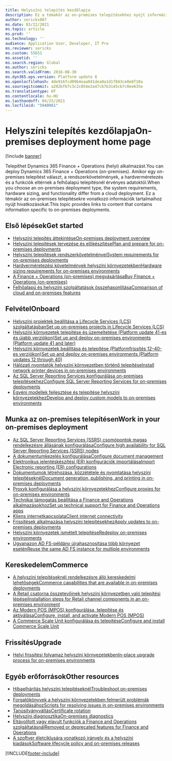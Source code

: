 ```yaml
---
title: Helyszíni telepítés kezdőlapja
description: Ez a témakör az on-premises telepítésekhez nyújt információkat és hivatkozásokat.
author: sericks007
ms.date: 03/22/2021
ms.topic: article
ms.prod: ''
ms.technology: ''
audience: Application User, Developer, IT Pro
ms.reviewer: sericks
ms.custom: 55651
ms.assetid: ''
ms.search.region: Global
ms.author: sericks
ms.search.validFrom: 2016-08-30
ms.dyn365.ops.version: Platform update 8
ms.openlocfilehash: 4de916fcd09b4eaa041dea0a1d1f843ce0e8f10a
ms.sourcegitcommit: a202bf67c3c2c054e2a47cb7b3145cb7c0ee635e
ms.translationtype: HT
ms.contentlocale: hu-HU
ms.lasthandoff: 04/25/2021
ms.locfileid: "5940961"
---
```

# <a name="on-premises-deployment-home-page"></a><span data-ttu-id="5e08a-103">Helyszíni telepítés kezdőlapja</span><span class="sxs-lookup"><span data-stu-id="5e08a-103">On-premises deployment home page</span></span>

[!include [banner](../includes/banner.md)]

<span data-ttu-id="5e08a-104">Telepíthet Dynamics 365 Finance  + Operations (helyi) alkalmazást.</span><span class="sxs-lookup"><span data-stu-id="5e08a-104">You can deploy Dynamics 365 Finance + Operations (on-premises).</span></span> <span data-ttu-id="5e08a-105">Amikor egy on-premises telepítést választ, a rendszerkövetelmények, a hardverméretezés és a funkciók eltérnek a felhőalapú telepítésnél érvényes adatoktól.</span><span class="sxs-lookup"><span data-stu-id="5e08a-105">When you choose an on-premises deployment type, the system requirements, hardware sizing, and functionality differ from a cloud deployment.</span></span> <span data-ttu-id="5e08a-106">Ez a témakör az on-premises telepítésekre vonatkozó információk tartalmaihoz nyújt hivatkozásokat.</span><span class="sxs-lookup"><span data-stu-id="5e08a-106">This topic provides links to content that contains information specific to on-premises deployments.</span></span>

## <a name="get-started"></a><span data-ttu-id="5e08a-107">Első lépések</span><span class="sxs-lookup"><span data-stu-id="5e08a-107">Get started</span></span>
- [<span data-ttu-id="5e08a-108">Helyszíni telepítés áttekintése</span><span class="sxs-lookup"><span data-stu-id="5e08a-108">On-premises deployment overview</span></span>](on-premises-overview.md)
- [<span data-ttu-id="5e08a-109">Helyszíni telepítések tervezése és előkészítése</span><span class="sxs-lookup"><span data-stu-id="5e08a-109">Plan and prepare for on-premises deployments</span></span>](plan-onprem-deployment.md)
- [<span data-ttu-id="5e08a-110">Helyszíni telepítések rendszerkövetelményei</span><span class="sxs-lookup"><span data-stu-id="5e08a-110">System requirements for on-premises deployments</span></span>](../../fin-ops/get-started/system-requirements-on-prem.md)
- [<span data-ttu-id="5e08a-111">Hardverméretezési követelmények helyszíni környezetekben</span><span class="sxs-lookup"><span data-stu-id="5e08a-111">Hardware sizing requirements for on-premises environments</span></span>](../../fin-ops/get-started/hardware-sizing-on-premises-environments.md)
- [<span data-ttu-id="5e08a-112">A Finance + Operations (on-premises) megvásárlása</span><span class="sxs-lookup"><span data-stu-id="5e08a-112">Buy Finance + Operations (on-premises)</span></span>](../../fin-ops/get-started/purchase-on-premises.md)
- [<span data-ttu-id="5e08a-113">Felhőalapú és helyszíni szolgáltatások összehasonlítása</span><span class="sxs-lookup"><span data-stu-id="5e08a-113">Comparison of cloud and on-premises features</span></span>](../../fin-ops/get-started/cloud-prem-comparison.md)

## <a name="onboard"></a><span data-ttu-id="5e08a-114">Felvétel</span><span class="sxs-lookup"><span data-stu-id="5e08a-114">Onboard</span></span>
- [<span data-ttu-id="5e08a-115">Helyszíni projektek beállítása a Lifecycle Services (LCS) szolgáltatásban</span><span class="sxs-lookup"><span data-stu-id="5e08a-115">Set up on-premises projects in Lifecycle Services (LCS)</span></span>](../lifecycle-services/lbd-create-lcs-on-prem-project.md)
- [<span data-ttu-id="5e08a-116">Helyszíni környezetek telepítése és üzemeltetése (Platform update 41-es és újabb verziókon)</span><span class="sxs-lookup"><span data-stu-id="5e08a-116">Set up and deploy on-premises environments (Platform update 41 and later)</span></span>](setup-deploy-on-premises-pu41.md)
- [<span data-ttu-id="5e08a-117">Helyszíni környezetek beállítása és telepítése (Platformfrissítés 12–40-es verziókon)</span><span class="sxs-lookup"><span data-stu-id="5e08a-117">Set up and deploy on-premises environments (Platform updates 12 through 40)</span></span>](setup-deploy-on-premises-pu12.md)
- [<span data-ttu-id="5e08a-118">Hálózati nyomtatók helyszíni környezetben történő telepítése</span><span class="sxs-lookup"><span data-stu-id="5e08a-118">Install network printer devices in on-premises environments</span></span>](../analytics/install-network-printer-onprem.md)
- [<span data-ttu-id="5e08a-119">Az SQL Server Reporting Services konfigurálása on-premises telepítésekhez</span><span class="sxs-lookup"><span data-stu-id="5e08a-119">Configure SQL Server Reporting Services for on-premises deployments</span></span>](../analytics/configure-ssrs-on-premises.md)
- [<span data-ttu-id="5e08a-120">Egyéni modellek fejlesztése és telepítése helyszíni környezetekhez</span><span class="sxs-lookup"><span data-stu-id="5e08a-120">Develop and deploy custom models to on-premises environments</span></span>](develop-deploy-custom-models-on-premises.md)

## <a name="work-in-your-on-premises-deployment"></a><span data-ttu-id="5e08a-121">Munka az on-premises telepítésen</span><span class="sxs-lookup"><span data-stu-id="5e08a-121">Work in your on-premises deployment</span></span>
- [<span data-ttu-id="5e08a-122">Az SQL Server Reporting Services (SSRS) csomópontok magas rendelkezésre állásának konfigurálása</span><span class="sxs-lookup"><span data-stu-id="5e08a-122">Configure high availability for SQL Server Reporting Services (SSRS) nodes</span></span>](onprem-SSRSHA.md)
- [<span data-ttu-id="5e08a-123">A dokumentumkezelés konfigurálása</span><span class="sxs-lookup"><span data-stu-id="5e08a-123">Configure document management</span></span>](../../fin-ops/organization-administration/configure-document-management.md)
- [<span data-ttu-id="5e08a-124">Elektronikus jelentéskészítési (ER) konfigurációk importálása</span><span class="sxs-lookup"><span data-stu-id="5e08a-124">Import Electronic reporting (ER) configurations</span></span>](../analytics/electronic-reporting-import-ger-configurations.md)
- [<span data-ttu-id="5e08a-125">Dokumentumok létrehozása, közzététele és nyomtatása helyszíni telepítéseknél</span><span class="sxs-lookup"><span data-stu-id="5e08a-125">Document generation, publishing, and printing in on-premises deployments</span></span>](../analytics/printing-capabilities-on-premises.md)
- [<span data-ttu-id="5e08a-126">Proxyk konfigurálása a helyszíni környezetekhez</span><span class="sxs-lookup"><span data-stu-id="5e08a-126">Configure proxies for on-premises environments</span></span>](onprem-reverseproxy.md)
- [<span data-ttu-id="5e08a-127">Technikai támogatás beállítása a Finance and Operations alkalmazásokhoz</span><span class="sxs-lookup"><span data-stu-id="5e08a-127">Set up technical support for Finance and Operations apps</span></span>](../lifecycle-services/support-experience.md)
- [<span data-ttu-id="5e08a-128">Kliens internetkapcsolata</span><span class="sxs-lookup"><span data-stu-id="5e08a-128">Client internet connectivity</span></span>](../user-interface/client-disconnected.md)
- [<span data-ttu-id="5e08a-129">Frissítések alkalmazása helyszíni telepítésekhez</span><span class="sxs-lookup"><span data-stu-id="5e08a-129">Apply updates to on-premises deployments</span></span>](apply-updates-on-premises.md)
- [<span data-ttu-id="5e08a-130">Helyszíni környezetek ismételt telepítése</span><span class="sxs-lookup"><span data-stu-id="5e08a-130">Redeploy on-premises environments</span></span>](redeploy-on-prem.md)
- [<span data-ttu-id="5e08a-131">Ugyanazon AD FS-példány újrahasznosítása több környezet esetén</span><span class="sxs-lookup"><span data-stu-id="5e08a-131">Reuse the same AD FS instance for multiple environments</span></span>](onprem-reuseadfs.md)

## <a name="commerce"></a><span data-ttu-id="5e08a-132">Kereskedelem</span><span class="sxs-lookup"><span data-stu-id="5e08a-132">Commerce</span></span>
- [<span data-ttu-id="5e08a-133">A helyszíni telepítéseknél rendelkezésre álló kereskedelmi lehetőségek</span><span class="sxs-lookup"><span data-stu-id="5e08a-133">Commerce capabilities that are available in on-premises deployments</span></span>](../../../commerce/retail-onprem.md)
- [<span data-ttu-id="5e08a-134">A Retail csatorna összetevőinek helyszíni környezetben való telepítési lépései</span><span class="sxs-lookup"><span data-stu-id="5e08a-134">Installation steps for Retail channel components in an on-premises environment</span></span>](deploy-retail-onprem.md)
- [<span data-ttu-id="5e08a-135">Az Modern POS (MPOS) konfigurálása, telepítése és aktiválása</span><span class="sxs-lookup"><span data-stu-id="5e08a-135">Configure, install, and activate Modern POS (MPOS)</span></span>](../../../commerce/retail-modern-pos-device-activation.md)
- [<span data-ttu-id="5e08a-136">A Commerce Scale Unit konfigurálása és telepítése</span><span class="sxs-lookup"><span data-stu-id="5e08a-136">Configure and install Commerce Scale Unit</span></span>](../../../commerce/dev-itpro/retail-store-scale-unit-configuration-installation.md)

## <a name="upgrade"></a><span data-ttu-id="5e08a-137">Frissítés</span><span class="sxs-lookup"><span data-stu-id="5e08a-137">Upgrade</span></span>
- [<span data-ttu-id="5e08a-138">Helyi frissítési folyamaz helyszíni környezetekben</span><span class="sxs-lookup"><span data-stu-id="5e08a-138">In-place upgrade process for on-premises environments</span></span>](../migration-upgrade/on-prem-upgrade.md)

## <a name="other-resources"></a><span data-ttu-id="5e08a-139">Egyéb erőforrások</span><span class="sxs-lookup"><span data-stu-id="5e08a-139">Other resources</span></span>
- [<span data-ttu-id="5e08a-140">Hibaelhárítás helyszíni telepítéseknél</span><span class="sxs-lookup"><span data-stu-id="5e08a-140">Troubleshoot on-premises deployments</span></span>](troubleshoot-on-prem.md)
- [<span data-ttu-id="5e08a-141">Forgatókönyvek a helyszíni környezetekben felmerült problémák megoldásához</span><span class="sxs-lookup"><span data-stu-id="5e08a-141">Scripts for resolving issues in on-premises environments</span></span>](onprem-tsg-implementations.md)
- [<span data-ttu-id="5e08a-142">Tanúsítványváltás</span><span class="sxs-lookup"><span data-stu-id="5e08a-142">Certificate rotation</span></span>](certificate-rotation-on-prem.md)
- [<span data-ttu-id="5e08a-143">Helyszíni diagnosztika</span><span class="sxs-lookup"><span data-stu-id="5e08a-143">On-premises diagnostics</span></span>](on-premises-diagnostics.md)
- [<span data-ttu-id="5e08a-144">Eltávolított vagy elavult funkciók a Finance and Operations szolgáltatásnál</span><span class="sxs-lookup"><span data-stu-id="5e08a-144">Removed or deprecated features for Finance and Operations</span></span>](../migration-upgrade/deprecated-features.md)
- [<span data-ttu-id="5e08a-145">A szoftver életciklusára vonatkozó irányelv és a helyszíni kiadások</span><span class="sxs-lookup"><span data-stu-id="5e08a-145">Software lifecycle policy and on-premises releases</span></span>](../migration-upgrade/on-prem-version-update-policy.md)
 


[!INCLUDE[footer-include](../../../includes/footer-banner.md)]